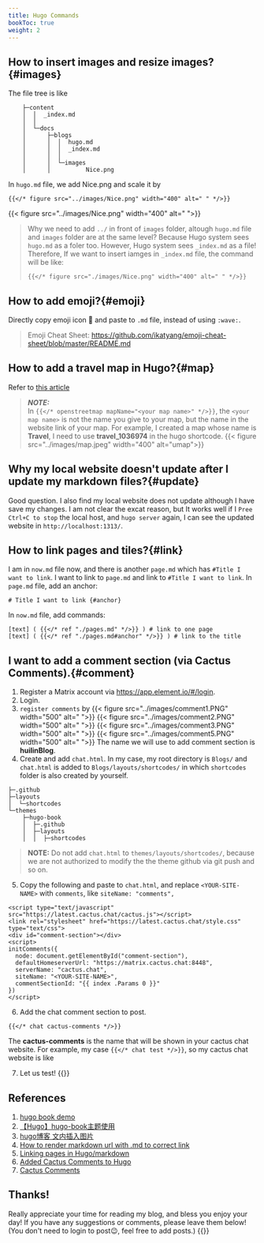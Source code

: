 ```yaml
---
title: Hugo Commands
bookToc: true
weight: 2
---
```


## How to insert images and resize images?{#images}
The file tree is like
```
    ├─content
    │  │  _index.md
    │  │
    │  └─docs
    │      ├─blogs
    │      │  │  hugo.md
    │      │  │  _index.md
    │      │  │
    │      │  └─images
    │      │          Nice.png
```

In `hugo.md` file, we add Nice.png and scale it by
```tpl
{{</* figure src="../images/Nice.png" width="400" alt=" " */>}}
```
{{< figure src="../images/Nice.png" width="400" alt=" ">}}

> Why we need to add `../` in front of `images` folder, altough `hugo.md` file and `images` folder are at the same level? 
> Because Hugo system sees `hugo.md` as a foler too. However, Hugo system sees `_index.md` as a file! Therefore, If we want to insert iamges in `_index.md` file, the command will be like:
> ```tpl
> {{</* figure src="./images/Nice.png" width="400" alt=" " */>}}
> ```



## How to add emoji?{#emoji}
Directly copy emoji icon 👋 and paste to `.md` file, instead of using `:wave:`. 
> Emoji Cheat Sheet: 
> https://github.com/ikatyang/emoji-cheat-sheet/blob/master/README.md

## How to add a travel map in Hugo?{#map}
Refer to [this article](https://www.thecoffeemachine.net/writing/adding-maps-to-hugo-blogs-with-osm/)
> **_NOTE:_**  
> In `{{</* openstreetmap mapName="<your map name>" */>}}`, the `<your map name>` is not the name you give to your map, but the name in the website link of your map. For example, I created a map whose name is **Travel**, I need to use **travel_1036974** in the hugo shortcode.
> {{< figure src="../images/map.jpeg" width="400" alt="umap">}}

## Why my local website doesn't update after I update my markdown files?{#update}
Good question. I also find my local website does not update although I have save my changes. I am not clear the excat reason, but It works well if I `Pree Ctrl+C to stop` the local host, and `hugo server` again, I can see the updated website in `http://localhost:1313/`.


## How to link pages and tiles?{#link}
I am in `now.md` file now, and there is another `page.md` which has `#Title I want to link`. I want to link to `page.md` and link to `#Title I want to link`.
In `page.md` file, add an anchor:
```tp1
# Title I want to link {#anchor}
```
In `now.md` file, add commands:
```tpl
[text] ( {{</* ref "./pages.md" */>}} ) # link to one page
[text] ( {{</* ref "./pages.md#anchor" */>}} ) # link to the title
```


## I want to add a comment section (via Cactus Comments).{#comment}
1. Register a Matrix account via https://app.element.io/#/login. 
2. Login.
3. `register comments` by
{{< figure src="../images/comment1.PNG" width="500" alt=" ">}}
{{< figure src="../images/comment2.PNG" width="500" alt=" ">}}
{{< figure src="../images/comment3.PNG" width="500" alt=" ">}}
{{< figure src="../images/comment5.PNG" width="500" alt=" ">}}
The name we will use to add comment section is **huilinBlog**.
4. Create and add `chat.html`. In my case, my root directory is `Blogs/` and `chat.html` is added to `Blogs/layouts/shortcodes/` in which `shortcodes` folder is also created by yourself. 
```
├─.github
├─layouts
│  └─shortcodes
└─themes
    ├─hugo-book
    │  ├─.github
    │  ├─layouts
    │  │  ├─shortcodes
```
> **NOTE:** 
> Do not add `chat.html` to `themes/layouts/shortcodes/`, because we are not authorized to modify the the theme github via git push and so on.
5. Copy the following and paste to `chat.html`, and replace `<YOUR-SITE-NAME>` with `comments`, like `siteName: "comments",`
```
<script type="text/javascript" src="https://latest.cactus.chat/cactus.js"></script>
<link rel="stylesheet" href="https://latest.cactus.chat/style.css" type="text/css">
<div id="comment-section"></div>
<script>
initComments({
  node: document.getElementById("comment-section"),
  defaultHomeserverUrl: "https://matrix.cactus.chat:8448",
  serverName: "cactus.chat",
  siteName: "<YOUR-SITE-NAME>",
  commentSectionId: "{{ index .Params 0 }}"
})
</script>
```
6. Add the chat comment section to post. 
```
{{</* chat cactus-comments */>}}
```
The **cactus-comments** is the name that will be shown in your cactus chat website. For example, my case `{{</* chat test */>}}`, so my cactus chat website is like

7. Let us test! 
 {{<chat test>}}





## References
1. [hugo book demo](https://hugo-book-demo.netlify.app/docs/shortcodes/hints/)
2. [【Hugo】hugo-book主题使用](https://hongmao.run/blog/post/010-hugo-book/)
3. [hugo博客 文内插入图片](https://lysandert.github.io/posts/blog/blog_insert_pic/) 
4. [How to render markdown url with .md to correct link](https://discourse.gohugo.io/t/how-to-render-markdown-url-with-md-to-correct-link/26372)
5. [Linking pages in Hugo/markdown](https://stackoverflow.com/questions/33225067/linking-pages-in-hugo-markdown)
6. [Added Cactus Comments to Hugo](https://novores.github.io/en/post/cactus-comment/)
7. [Cactus Comments](https://cactus.chat/docs/getting-started/quick-start/)

 ## Thanks!
 Really appreciate your time for reading my blog, and bless you enjoy your day! If you have any suggestions or comments, please leave them below! (You don't need to login to post😉, feel free to add posts.)
 {{<chat hugo>}}